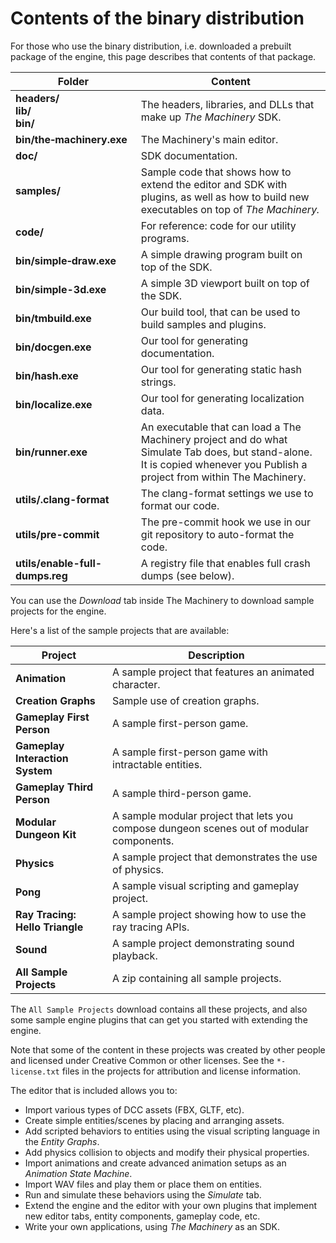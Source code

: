 # Contents of the binary distribution

For those who use the binary distribution, i.e. downloaded a prebuilt package of the engine, this page describes that contents of that package.

| Folder                               | Content                                                      |
| ------------------------------------ | ------------------------------------------------------------ |
| **headers/**<br>**lib/**<br>**bin/** | The headers, libraries, and DLLs that make up *The Machinery* SDK. |
| **bin/the‑machinery.exe**            | The Machinery's main editor.                                 |
| **doc/**                             | SDK  documentation.                                          |
| **samples/**                         | Sample code that shows how to extend the editor and SDK with plugins, as well as how to build new executables on top of *The Machinery.* |
| **code/**                            | For reference: code for our utility programs.                |
| **bin/simple‑draw.exe**              | A simple drawing program built on top of the SDK.            |
| **bin/simple-3d.exe**                | A simple 3D viewport built on top of the SDK.                |
| **bin/tmbuild.exe**                  | Our build tool, that can be used to build samples and plugins. |
| **bin/docgen.exe**                   | Our tool for generating documentation.                       |
| **bin/hash.exe**                     | Our tool for generating static hash strings.                 |
| **bin/localize.exe**                 | Our tool for generating localization data.                   |
| **bin/runner.exe**                   | An executable that can load a The Machinery project and do what Simulate Tab does, but stand-alone. It is copied whenever you Publish a project from within The Machinery. |
| **utils/.clang-format**              | The clang-format settings we use to format our code.         |
| **utils/pre-commit**                 | The pre-commit hook we use in our git repository to auto-format the code. |
| **utils/enable-full-dumps.reg**      | A registry file that enables full crash dumps (see below).   |

You can use the *Download* tab inside The Machinery to download sample projects for the engine.

Here's a list of the sample projects that are available:

| Project                         | Description                                                  |
| ------------------------------- | ------------------------------------------------------------ |
| **Animation**                   | A sample project that features an animated character.        |
| **Creation Graphs**             | Sample use of creation graphs.                               |
| **Gameplay First Person**       | A sample first-person game.                                  |
| **Gameplay Interaction System** | A sample first-person game with intractable entities.        |
| **Gameplay Third Person**       | A sample third-person game.                                  |
| **Modular Dungeon Kit**         | A sample modular project that lets you compose dungeon scenes out of modular components. |
| **Physics**                     | A sample project that demonstrates the use of physics.       |
| **Pong**                        | A sample visual scripting and gameplay project.              |
| **Ray Tracing: Hello Triangle** | A sample project showing how to use the ray tracing APIs.    |
| **Sound**                       | A sample project demonstrating sound playback.               |
| **All Sample Projects**         | A zip containing all sample projects.                        |


The `All Sample Projects` download contains all these projects, and also some sample engine plugins
that can get you started with extending the engine.

Note that some of the content in these projects was created by other people and licensed under
Creative Common or other licenses. See the `*-license.txt` files in the projects for attribution and
license information.

The editor that is included allows you to:

- Import various types of DCC assets (FBX, GLTF, etc).
- Create simple entities/scenes by placing and arranging assets.
- Add scripted behaviors to entities using the visual scripting language in the *Entity Graphs*.
- Add physics collision to objects and modify their physical properties.
- Import animations and create advanced animation setups as an *Animation State Machine*.
- Import WAV files and play them or place them on entities.
- Run and simulate these behaviors using the *Simulate* tab.
- Extend the engine and the editor with your own plugins that implement new editor tabs, entity components, gameplay code, etc.
- Write your own applications, using *The Machinery* as an SDK.
